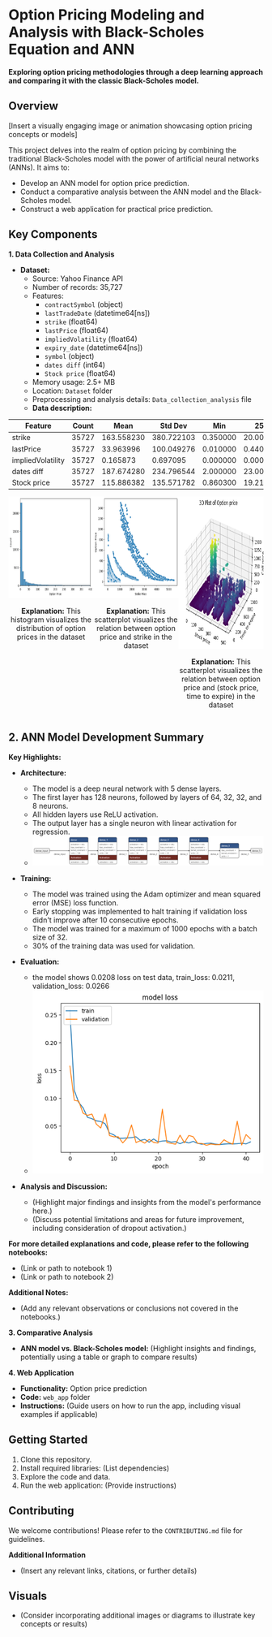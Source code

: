 # Option Pricing Modeling and Analysis with Black-Scholes Equation and ANN 

**Exploring option pricing methodologies through a deep learning approach and comparing it with the classic Black-Scholes model.**

## Overview

[Insert a visually engaging image or animation showcasing option pricing concepts or models]

This project delves into the realm of option pricing by combining the traditional Black-Scholes model with the power of artificial neural networks (ANNs). It aims to:

* Develop an ANN model for option price prediction.
* Conduct a comparative analysis between the ANN model and the Black-Scholes model.
* Construct a web application for practical price prediction.

## Key Components

**1. Data Collection and Analysis**

* **Dataset:**
    * Source: Yahoo Finance API
    * Number of records: 35,727
    * Features:
        * `contractSymbol` (object)
        * `lastTradeDate` (datetime64[ns])
        * `strike` (float64)
        * `lastPrice` (float64)
        * `impliedVolatility` (float64)
        * `expiry_date` (datetime64[ns])
        * `symbol` (object)
        * `dates diff` (int64)
        * `Stock price` (float64)
    * Memory usage: 2.5+ MB
    * Location: `Dataset` folder
    * Preprocessing and analysis details: `Data_collection_analysis` file
    * **Data description:**

| Feature       | Count | Mean       | Std Dev    | Min        | 25%       | 50%       | 75%       | Max        |
|----------------|-------|------------|------------|------------|-----------|-----------|-----------|------------|
| strike         | 35727  | 163.558230 | 380.722103 | 0.350000   | 20.000000 | 50.000000 | 155.000000 | 5400.000000 |
| lastPrice      | 35727  | 33.963996  | 100.049276 | 0.010000   | 0.440000   | 4.400000  | 20.150000  | 1499.750000 |
| impliedVolatility | 35727  | 0.165873  | 0.697095  | 0.000000   | 0.000010   | 0.000010  | 0.125009  | 39.875004  |
| dates diff     | 35727  | 187.674280 | 234.796544 | 2.000000   | 23.000000  | 65.000000  | 262.000000 | 967.000000 |
| Stock price    | 35727  | 115.886382 | 135.571782 | 0.860300   | 19.219999 | 49.340000  | 148.839996 | 504.045685 |

<div style="display:flex; flex-direction:row;">
    <div style="flex:1; text-align:center;">
        <img src="Images/option_price_hist.png" alt="Histogram of Option Prices" width="300" height="200"/>
        <br/>
        <p><strong>Explanation:</strong> This histogram visualizes the distribution of option prices in the dataset</p>
    </div>

   <div style="flex:1; text-align:center;">
        <img src="Images/strike_option_scatter.png" alt="Scatter plot of Option Prices with Strike" width="300" height="200"/>
        <br/>
        <p><strong>Explanation:</strong> This scatterplot visualizes the relation between option price and strike in the dataset</p>
    </div>

   <div style="flex:1; text-align:center;">
        <img src="Images/3d_option_price.png" alt="3d scatter plot of Option Prices" width="300" height="300"/>
        <br/>
        <p><strong>Explanation:</strong> This scatterplot visualizes the relation between option price and (stock price, time to expire) in the dataset</p>
    </div>
</div>





    
## 2. ANN Model Development Summary

**Key Highlights:**

- **Architecture:**
    - The model is a deep neural network with 5 dense layers.
    - The first layer has 128 neurons, followed by layers of 64, 32, 32, and 8 neurons.
    - All hidden layers use ReLU activation.
    - The output layer has a single neuron with linear activation for regression.
    - ![Optional image of architecture diagram](Images/architecture_diagram.png)

- **Training:**
    - The model was trained using the Adam optimizer and mean squared error (MSE) loss function.
    - Early stopping was implemented to halt training if validation loss didn't improve after 10 consecutive epochs.
    - The model was trained for a maximum of 1000 epochs with a batch size of 32.
    - 30% of the training data was used for validation.

- **Evaluation:**
    - the model shows 0.0208 loss on test data, train_loss: 0.0211, validation_loss: 0.0266
    - ![Optional image of evaluation results plot](Images/evaluation_plot.png)

- **Analysis and Discussion:**
    - (Highlight major findings and insights from the model's performance here.)
    - (Discuss potential limitations and areas for future improvement, including consideration of dropout activation.)

**For more detailed explanations and code, please refer to the following notebooks:**

- (Link or path to notebook 1)
- (Link or path to notebook 2)

**Additional Notes:**

- (Add any relevant observations or conclusions not covered in the notebooks.)


**3. Comparative Analysis**

* **ANN model vs. Black-Scholes model:** (Highlight insights and findings, potentially using a table or graph to compare results)

**4. Web Application**

* **Functionality:** Option price prediction
* **Code:** `web_app` folder
* **Instructions:** (Guide users on how to run the app, including visual examples if applicable)

## Getting Started

1. Clone this repository.
2. Install required libraries: (List dependencies)
3. Explore the code and data.
4. Run the web application: (Provide instructions)

## Contributing

We welcome contributions! Please refer to the `CONTRIBUTING.md` file for guidelines.

**Additional Information**

* (Insert any relevant links, citations, or further details)

## Visuals

* (Consider incorporating additional images or diagrams to illustrate key concepts or results)

